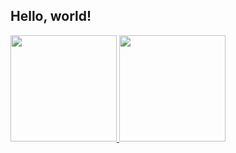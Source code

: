  ## Hello, world!
 
 <div>
  <a href="https://github.com/kevyngorito">
  <img height="170em" src="https://github-readme-stats.vercel.app/api?username=kevyngorito&show_icons=true&theme=dracula&include_all_commits=true&count_private=true"/>
  <img height="170em" src="https://github-readme-stats.vercel.app/api/top-langs/?username=kevyngorito&layout=compact&langs_count=7&theme=dracula"/>
</div>

##

